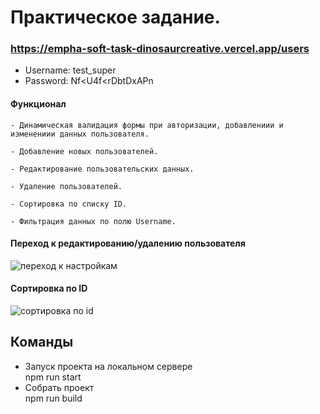 # Практическое задание.

### https://empha-soft-task-dinosaurcreative.vercel.app/users
- Username: test_super
- Password: Nf<U4f<rDbtDxAPn



#### Функционал

```
- Динамическая валидация формы при авторизации, добавлениии и изменениии данных пользователя.

- Добавление новых пользователей.

- Редактирование пользовательских данных.

- Удаление пользователей.

- Сортировка по списку ID.

- Фильтрация данных по полю Username.
```

#### Переход к редактированию/удалению пользователя

![переход к настройкам](https://user-images.githubusercontent.com/77802106/153774381-cc2974d8-709f-4b5c-a2db-8af56386dd19.gif)

#### Сортировка по ID

![сортировка по id](https://user-images.githubusercontent.com/77802106/153774922-7855558d-36ef-498e-8070-e9d3b54bfbde.gif)

## Команды

- Запуск проекта на локальном сервере  
   npm run start
- Собрать проект  
   npm run build
